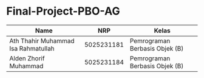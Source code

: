 ﻿# Final-Project-PBO-AG

| Name           | NRP        | Kelas     |
| ---            | ---        | ----------|
| Ath Thahir Muhammad Isa Rahmatullah | 5025231181 | Pemrograman Berbasis Objek (B) |
| Alden Zhorif Muhammad | 5025231184 | Pemrograman Berbasis Objek (B) |